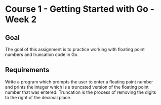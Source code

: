 # Course 1 - Getting Started with Go - Week 2
## Goal
The goal of this assignment is to practice working with floating point numbers and truncation code in Go.


## Requirements
Write a program which prompts the user to enter a floating point number and prints the integer which is a truncated version of the floating point number that was entered. Truncation is the process of removing the digits to the right of the decimal place.
